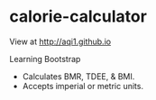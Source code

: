 # calorie-calculator

View at http://aqi1.github.io

Learning Bootstrap
* Calculates BMR, TDEE, & BMI.
* Accepts imperial or metric units.

